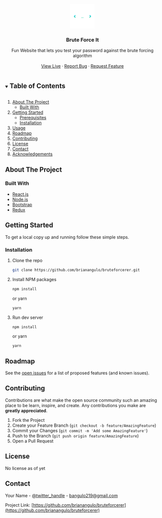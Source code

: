 <!--
*** Thanks for checking out the Best-README-Template. If you have a suggestion
*** that would make this better, please fork the repo and create a pull request
*** or simply open an issue with the tag "enhancement".
*** Thanks again! Now go create something AMAZING! :D
***
***
***
*** To avoid retyping too much info. Do a search and replace for the following:
*** brianangulo, bruteforcerer, twitter_handle, bangulo219@gmail.com, Brute Force It, Fun Website that lets you test your password against the brute forcing algorithm
-->



<!-- PROJECT SHIELDS -->
<!--
*** I'm using markdown "reference style" links for readability.
*** Reference links are enclosed in brackets [ ] instead of parentheses ( ).
*** See the bottom of this document for the declaration of the reference variables
*** for contributors-url, forks-url, etc. This is an optional, concise syntax you may use.
*** https://www.markdownguide.org/basic-syntax/#reference-style-links
-->


<!-- PROJECT LOGO -->
<br />
<p align="center">
  <a href="https://github.com/brianangulo/bruteforcerer">
    <img src="public/logo512.png" alt="Logo" width="80" height="80">
  </a>

  <h3 align="center">Brute Force It</h3>

  <p align="center">
    Fun Website that lets you test your password against the brute forcing algorithm
    <br />
    <br />
    <a href="https://bruteforceit.netlify.app/">View Live</a>
    ·
    <a href="https://github.com/brianangulo/bruteforcerer/issues">Report Bug</a>
    ·
    <a href="https://github.com/brianangulo/bruteforcerer/issues">Request Feature</a>
  </p>
</p>



<!-- TABLE OF CONTENTS -->
<details open="open">
  <summary><h2 style="display: inline-block">Table of Contents</h2></summary>
  <ol>
    <li>
      <a href="#about-the-project">About The Project</a>
      <ul>
        <li><a href="#built-with">Built With</a></li>
      </ul>
    </li>
    <li>
      <a href="#getting-started">Getting Started</a>
      <ul>
        <li><a href="#prerequisites">Prerequisites</a></li>
        <li><a href="#installation">Installation</a></li>
      </ul>
    </li>
    <li><a href="#usage">Usage</a></li>
    <li><a href="#roadmap">Roadmap</a></li>
    <li><a href="#contributing">Contributing</a></li>
    <li><a href="#license">License</a></li>
    <li><a href="#contact">Contact</a></li>
    <li><a href="#acknowledgements">Acknowledgements</a></li>
  </ol>
</details>



<!-- ABOUT THE PROJECT -->
## About The Project



### Built With

* [React.js](https://reactjs.org/)
* [Node.js](https://nodejs.org/en/)
* [Bootstrap](https://getbootstrap.com/docs/4.0/getting-started/introduction/)
* [Redux](https://redux.js.org/)



<!-- GETTING STARTED -->
## Getting Started

To get a local copy up and running follow these simple steps.


### Installation

1. Clone the repo
   ```sh
   git clone https://github.com/brianangulo/bruteforcerer.git
   ```
2. Install NPM packages
   ```sh
   npm install
   ```
   or yarn 
   
    ```sh
   yarn
   ```

3. Run dev server
   ```sh
   npm install
   ```
   or yarn 
   
    ```sh
   yarn
   ```


<!-- ROADMAP -->
## Roadmap

See the [open issues](https://github.com/brianangulo/bruteforcerer/issues) for a list of proposed features (and known issues).



<!-- CONTRIBUTING -->
## Contributing

Contributions are what make the open source community such an amazing place to be learn, inspire, and create. Any contributions you make are **greatly appreciated**.

1. Fork the Project
2. Create your Feature Branch (`git checkout -b feature/AmazingFeature`)
3. Commit your Changes (`git commit -m 'Add some AmazingFeature'`)
4. Push to the Branch (`git push origin feature/AmazingFeature`)
5. Open a Pull Request



<!-- LICENSE -->
## License

No license as of yet


<!-- CONTACT -->
## Contact

Your Name - [@twitter_handle](https://twitter.com/twitter_handle) - bangulo219@gmail.com

Project Link: [https://github.com/brianangulo/bruteforcerer](https://github.com/brianangulo/bruteforcerer)
